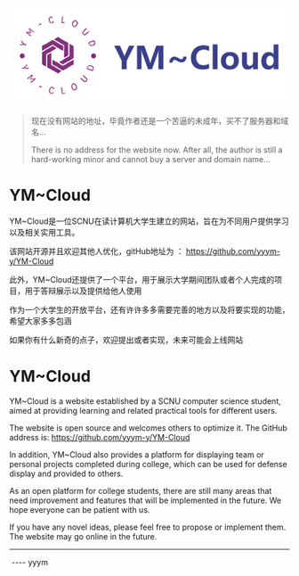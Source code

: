

<img src="./img/logo.png" alt="logo" style="zoom: 50%;" />



> 现在没有网站的地址，毕竟作者还是一个苦逼的未成年，买不了服务器和域名...
>
> There is no address for the website now. After all, the author is still a hard-working minor and cannot buy a server and domain name...



# YM~Cloud



YM~Cloud是一位SCNU在读计算机大学生建立的网站，旨在为不同用户提供学习以及相关实用工具。

该网站开源并且欢迎其他人优化，gitHub地址为 ： https://github.com/yyym-y/YM-Cloud

此外，YM~Cloud还提供了一个平台，用于展示大学期间团队或者个人完成的项目，用于答辩展示以及提供给他人使用

作为一个大学生的开放平台，还有许许多多需要完善的地方以及将要实现的功能，希望大家多多包涵

如果你有什么新奇的点子，欢迎提出或者实现，未来可能会上线网站



# YM~Cloud



YM~Cloud is a website established by a SCNU computer science student, aimed at providing learning and related practical tools for different users.

The website is open source and welcomes others to optimize it. The GitHub address is: https://github.com/yyym-y/YM-Cloud

In addition, YM~Cloud also provides a platform for displaying team or personal projects completed during college, which can be used for defense display and provided to others.

As an open platform for college students, there are still many areas that need improvement and features that will be implemented in the future. We hope everyone can be patient with us.

If you have any novel ideas, please feel free to propose or implement them. The website may go online in the future.





------

​																																												---- yyym 